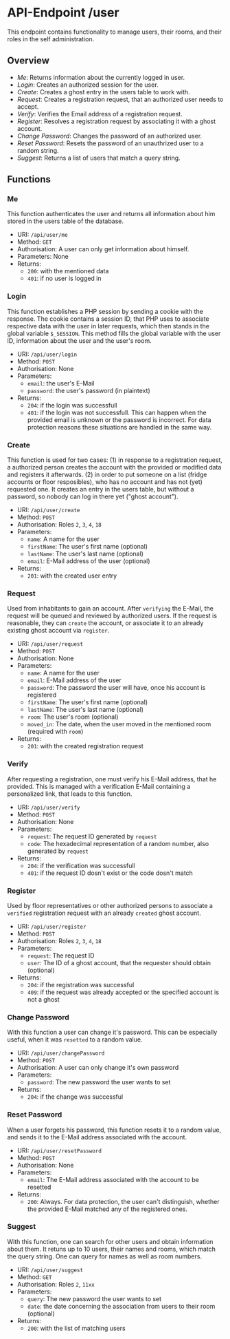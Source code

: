 # API-Endpoint /user

This endpoint contains functionality to manage users, their rooms, and their roles 
in the self administration.

## Overview
*	*Me*: Returns information about the currently logged in user.
*	*Login*: Creates an authorized session for the user.
*	*Create*: Creates a ghost entry in the users table to work with.
*	*Request*: Creates a registration request, that an authorized user needs to accept.
*	*Verify*: Verifies the Email address of a registration request.
*	*Register*: Resolves a registration request by associating it with a ghost account.
*	*Change Password*: Changes the password of an authorized user.
*	*Reset Password*: Resets the password of an unauthrized user to a random string.
*	*Suggest*: Returns a list of users that match a query string.

## Functions

### Me
This function authenticates the user and returns all information about him stored in
the users table of the database.
*	URI: `/api/user/me`
*	Method: `GET`
*	Authorisation: A user can only get information about himself.
*	Parameters: None
*	Returns:
	*	`200`: with the mentioned data
	*	`401`: if no user is logged in

### Login
This function establishes a PHP session by sending a cookie with the response. The cookie
contains a session ID, that PHP uses to associate respective data with the user in later
requests, which then stands in the global variable `$_SESSION`. This method fills the
global variable with the user ID, information about the user and the user's room.
*	URI: `/api/user/login`
*	Method: `POST`
*	Authorisation: None
*	Parameters:
	*	`email`: the user's E-Mail
	*	`password`: the user's password (in plaintext)
*	Returns:
	*	`204`: if the login was successfull
	*	`401`: if the login was not successfull.
		This can happen when the provided email is unknown or the password is incorrect.
		For data protection reasons these situations are handled in the same way.

### Create
This function is used for two cases: (1) in response to a registration request, a authorized
person creates the account with the provided or modified data and registers it afterwards.
(2) in order to put someone on a list (fridge accounts or floor resposibles), who has no
account and has not (yet) requested one. It creates an entry in the users table, but
without a password, so nobody can log in there yet ("ghost account").
*	URI: `/api/user/create`
*	Method: `POST`
*	Authorisation: Roles `2`, `3`, `4`, `18`
*	Parameters:
	*	`name`: A name for the user
	*	`firstName`: The user's first name (optional)
	*	`lastName`: The user's last name (optional)
	*	`email`: E-Mail address of the user (optional)
*	Returns:
	*	`201`: with the created user entry

### Request
Used from inhabitants to gain an account. After `verifying` the E-Mail, the request will be
queued and reviewed by authorized users. If the request is reasonable, they can `create`
the account, or associate it to an already existing ghost account via `register`.
*	URI: `/api/user/request`
*	Method: `POST`
*	Authorisation: None
*	Parameters:
	*	`name`: A name for the user
	*	`email`: E-Mail address of the user
	*	`password`: The password the user will have, once his account is registered
	*	`firstName`: The user's first name (optional)
	*	`lastName`: The user's last name (optional)
	*	`room`: The user's room (optional)
	*	`moved_in`: The date, when the user moved in the mentioned room (required with `room`) 
*	Returns:
	*	`201`: with the created registration request

### Verify
After requesting a registration, one must verify his E-Mail address, that he provided. This is
managed with a verification E-Mail containing a personalized link, that leads to this function.
*	URI: `/api/user/verify`
*	Method: `POST`
*	Authorisation: None
*	Parameters:
	*	`request`: The request ID generated by `request`
	*	`code`: The hexadecimal representation of a random number, also generated by `request`
*	Returns:
	*	`204`: if the verification was successfull
	*	`401`: if the request ID dosn't exist or the code dosn't match

### Register
Used by floor representatives or other authorized persons to associate a `verified` registration
request with an already `created` ghost account.
*	URI: `/api/user/register`
*	Method: `POST`
*	Authorisation: Roles `2`, `3`, `4`, `18`
*	Parameters:
	*	`request`: The request ID
	*	`user`: The ID of a ghost account, that the requester should obtain (optional)
*	Returns:
	*	`204`: if the registration was successful
	*	`409`: if the request was already accepted or the specified account is not a ghost

### Change Password
With this function a user can change it's password. This can be especially useful, when
it was `resetted` to a random value.
*	URI: `/api/user/changePassword`
*	Method: `POST`
*	Authorisation: A user can only change it's own password
*	Parameters:
	*	`password`: The new password the user wants to set
*	Returns:
	*	`204`: if the change was successful

### Reset Password
When a user forgets his password, this function resets it to a random value, and
sends it to the E-Mail address associated with the account.
*	URI: `/api/user/resetPassword`
*	Method: `POST`
*	Authorisation: None
*	Parameters:
	*	`email`: The E-Mail address associated with the account to be resetted
*	Returns:
	*	`200`: Always. For data protection, the user can't distinguish, whether
		the provided E-Mail matched any of the registered ones.

### Suggest
With this function, one can search for other users and obtain information about them.
It retuns up to 10 users, their names and rooms, which match the query string. One can
query for names as well as room numbers.
*	URI: `/api/user/suggest`
*	Method: `GET`
*	Authorisation: Roles `2`, `11xx`
*	Parameters:
	*	`query`: The new password the user wants to set
	*	`date`: the date concerning the association from users to their room (optional)
*	Returns:
	*	`200`: with the list of matching users